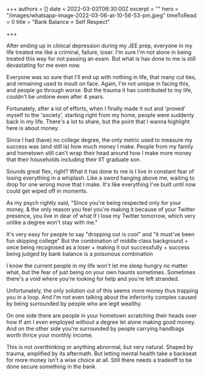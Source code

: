 +++
authors = []
date = 2022-03-03T06:30:00Z
excerpt = ""
hero = "/images/whatsapp-image-2022-03-06-at-10-56-53-pm.jpeg"
timeToRead = 0
title = "Bank Balance ∝ Self Respect"

+++
  
After ending up in clinical depression during my JEE prep, everyone in my life treated me like a criminal, failure, loser. I'm sure I'm not alone in being treated this way for not passing an exam. But what is has done to me is still devastating for me even now.

Everyone was so sure that I'll end up with nothing in life, that many cut ties, and remaining used to insult on face. Again, I'm not unique in facing this, and people go through worse. But the trauma it has contributed to my life, couldn't be undone even after 4 years.

Fortunately, after a lot of efforts, when I finally made it out and 'proved' myself to the 'society', starting right from my home, people were suddenly back in my life. There's a lot to share, but the point that I wanna highlight here is about money.

Since I had (have) no college degree, the only metric used to measure my success was (and still is) how much money I make. People from my family and hometown still can't wrap their head around how I make more money that their households including their IIT graduate son.

Sounds great flex, right? What it has done to me is I live in constant fear of losing everything in a whiplash. Like a sword hanging above me, waiting to drop for one wrong move that I make. It's like everything I've built until now could get wiped off in moments.

As my psych rightly said, "Since you're being respected only for your money, & the only reason you feel you're making it because of your Twitter presence, you live in dear of what if I lose my Twitter tomorrow, which very unlike a degree won't stay with me."

It's very easy for people to say "dropping out is cool" and "it must've been fun skipping college" But the combination of middle class background + once being recognised as a loser + making it out successfully + success being judged by bank balance is a poisonous combination

I know the current people in my life won't let me sleep hungry no matter what, but the fear of just being on your own haunts sometimes. Sometimes there's a void where you're looking for help and you're left stranded.

Unfortunately, the only solution out of this seems more money thus trapping you in a loop. And I'm not even talking about the inferiority complex caused by being surrounded by people who are legit wealthy.

On one side there are people in your hometown scratching their heads over how tf am I even employed without a degree let alone making good money. And on the other side you're surrounded by people carrying handbags worth thrice your monthly income.

This is not overthinking or anything abnormal, but very natural. Shaped by trauma, amplified by its aftermath. But letting mental health take a backseat for more money isn't a wise choice at all. Still there needs a tradeoff to be done secure something in the bank.